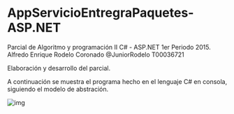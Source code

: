 # AppServicioEntregraPaquetes-ASP.NET
Parcial de Algoritmo y programación II
C# - ASP.NET
1er Periodo 2015. 
Alfredo Enrique Rodelo Coronado @JuniorRodelo
T00036721

Elaboración y desarrollo del parcial. 

A continuación se muestra el programa hecho en el lenguaje C# en consola, siguiendo el modelo de abstración.

![img](http://3.bp.blogspot.com/-a3ygZTcH_sI/VQCFp2kZ_bI/AAAAAAAABaQ/G7fIcEi7snU/s1600/Sin%2Bt%C3%ADtulo.png "img")
